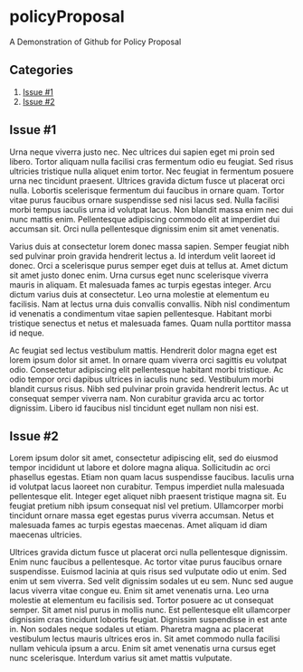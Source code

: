 # policyProposal
A Demonstration of Github for Policy Proposal

## Categories

1. [Issue #1](#issue-1)
2. [Issue #2](#issue-2)



Issue #1
--------
Urna neque viverra justo nec. Nec ultrices dui sapien eget mi proin sed libero. Tortor aliquam nulla facilisi cras fermentum odio eu feugiat. Sed risus ultricies tristique nulla aliquet enim tortor. Nec feugiat in fermentum posuere urna nec tincidunt praesent. Ultrices gravida dictum fusce ut placerat orci nulla. Lobortis scelerisque fermentum dui faucibus in ornare quam. Tortor vitae purus faucibus ornare suspendisse sed nisi lacus sed. Nulla facilisi morbi tempus iaculis urna id volutpat lacus. Non blandit massa enim nec dui nunc mattis enim. Pellentesque adipiscing commodo elit at imperdiet dui accumsan sit. Orci nulla pellentesque dignissim enim sit amet venenatis.

Varius duis at consectetur lorem donec massa sapien. Semper feugiat nibh sed pulvinar proin gravida hendrerit lectus a. Id interdum velit laoreet id donec. Orci a scelerisque purus semper eget duis at tellus at. Amet dictum sit amet justo donec enim. Urna cursus eget nunc scelerisque viverra mauris in aliquam. Et malesuada fames ac turpis egestas integer. Arcu dictum varius duis at consectetur. Leo urna molestie at elementum eu facilisis. Nam at lectus urna duis convallis convallis. Nibh nisl condimentum id venenatis a condimentum vitae sapien pellentesque. Habitant morbi tristique senectus et netus et malesuada fames. Quam nulla porttitor massa id neque.

Ac feugiat sed lectus vestibulum mattis. Hendrerit dolor magna eget est lorem ipsum dolor sit amet. In ornare quam viverra orci sagittis eu volutpat odio. Consectetur adipiscing elit pellentesque habitant morbi tristique. Ac odio tempor orci dapibus ultrices in iaculis nunc sed. Vestibulum morbi blandit cursus risus. Nibh sed pulvinar proin gravida hendrerit lectus. Ac ut consequat semper viverra nam. Non curabitur gravida arcu ac tortor dignissim. Libero id faucibus nisl tincidunt eget nullam non nisi est.

Issue #2
--------
Lorem ipsum dolor sit amet, consectetur adipiscing elit, sed do eiusmod tempor incididunt ut labore et dolore magna aliqua. Sollicitudin ac orci phasellus egestas. Etiam non quam lacus suspendisse faucibus. Iaculis urna id volutpat lacus laoreet non curabitur. Tempus imperdiet nulla malesuada pellentesque elit. Integer eget aliquet nibh praesent tristique magna sit. Eu feugiat pretium nibh ipsum consequat nisl vel pretium. Ullamcorper morbi tincidunt ornare massa eget egestas purus viverra accumsan. Netus et malesuada fames ac turpis egestas maecenas. Amet aliquam id diam maecenas ultricies.

Ultrices gravida dictum fusce ut placerat orci nulla pellentesque dignissim. Enim nunc faucibus a pellentesque. Ac tortor vitae purus faucibus ornare suspendisse. Euismod lacinia at quis risus sed vulputate odio ut enim. Sed enim ut sem viverra. Sed velit dignissim sodales ut eu sem. Nunc sed augue lacus viverra vitae congue eu. Enim sit amet venenatis urna. Leo urna molestie at elementum eu facilisis sed. Tortor posuere ac ut consequat semper. Sit amet nisl purus in mollis nunc. Est pellentesque elit ullamcorper dignissim cras tincidunt lobortis feugiat. Dignissim suspendisse in est ante in. Non sodales neque sodales ut etiam. Pharetra magna ac placerat vestibulum lectus mauris ultrices eros in. Sit amet commodo nulla facilisi nullam vehicula ipsum a arcu. Enim sit amet venenatis urna cursus eget nunc scelerisque. Interdum varius sit amet mattis vulputate.

